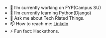 - 🔭 I’m currently working on FYP(Campus SU)
- 🌱 I’m currently learning Python(Django)
- 💬 Ask me about Tech Rlated Things.
- 📫 How to reach me: <a href="https://www.linkedin.com/in/muhammadusmananjum/">Linkdin</a>
- ⚡ Fun fact: Hackathons.

